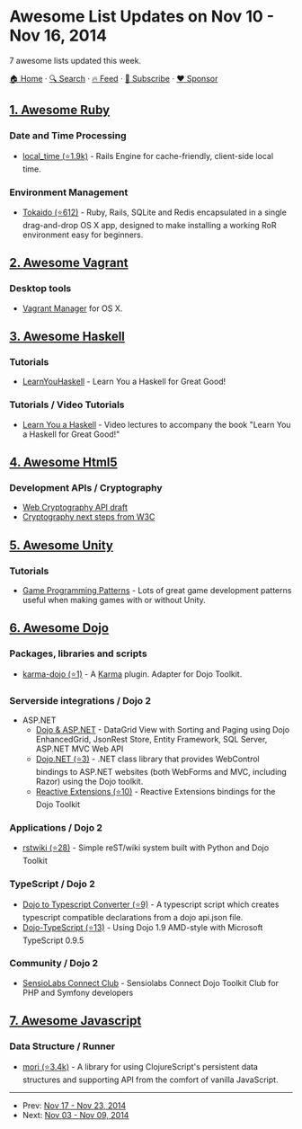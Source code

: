 # Awesome List Updates on Nov 10 - Nov 16, 2014

7 awesome lists updated this week.

[🏠 Home](/README.md) · [🔍 Search](https://www.trackawesomelist.com/search/) · [🔥 Feed](https://www.trackawesomelist.com/week/rss.xml) · [📮 Subscribe](https://trackawesomelist.us17.list-manage.com/subscribe?u=d2f0117aa829c83a63ec63c2f&id=36a103854c) · [❤️  Sponsor](https://github.com/sponsors/theowenyoung)



## [1. Awesome Ruby](/content/markets/awesome-ruby/week/README.md)

### Date and Time Processing

*   [local\_time (⭐1.9k)](https://github.com/basecamp/local_time) - Rails Engine for cache-friendly, client-side local time.

### Environment Management

*   [Tokaido (⭐612)](https://github.com/tokaido/tokaidoapp/releases) - Ruby, Rails, SQLite and Redis encapsulated in a single drag-and-drop OS X app, designed to make installing a working RoR environment easy for beginners.

## [2. Awesome Vagrant](/content/iJackUA/awesome-vagrant/week/README.md)

### Desktop tools

*   [Vagrant Manager](http://vagrantmanager.com/) for OS X.

## [3. Awesome Haskell](/content/krispo/awesome-haskell/week/README.md)

### Tutorials

*   [LearnYouHaskell](http://learnyouahaskell.com/chapters) - Learn You a Haskell for Great Good!

### Tutorials / Video Tutorials

*   [Learn You a Haskell](https://www.youtube.com/watch?v=NBKnY7Z_w3I\&list=PLPqPwGvHPSZB-urE6QFjKYt6AGXcZqJUh) - Video lectures to accompany the book "Learn You a Haskell for Great Good!"

## [4. Awesome Html5](/content/diegocard/awesome-html5/week/README.md)

### Development APIs / Cryptography

*   [Web Cryptography API draft](http://www.w3.org/TR/WebCryptoAPI/)
*   [Cryptography next steps from W3C](http://www.w3.org/2012/webcrypto/webcrypto-next-workshop/report.html)

## [5. Awesome Unity](/content/RyanNielson/awesome-unity/week/README.md)

### Tutorials

*   [Game Programming Patterns](http://gameprogrammingpatterns.com/contents.html) - Lots of great game development patterns useful when making games with or without Unity.

## [6. Awesome Dojo](/content/petk/awesome-dojo/week/README.md)

### Packages, libraries and scripts

*   [karma-dojo (⭐1)](https://github.com/garcimouche/karma-dojo) - A [Karma](http://karma-runner.github.io/) plugin. Adapter for Dojo Toolkit.

### Serverside integrations / Dojo 2

*   ASP.NET
    *   [Dojo & ASP.NET](https://www.codeproject.com/Articles/650443/DataGrid-View-with-Sorting-and) - DataGrid View with Sorting and Paging using Dojo EnhancedGrid, JsonRest Store, Entity Framework, SQL Server, ASP.NET MVC Web API
    *   [Dojo.NET (⭐3)](https://github.com/lstratman/Dojo.NET) - .NET class library that provides WebControl bindings to ASP.NET websites (both WebForms and MVC, including Razor) using the Dojo toolkit.
    *   [Reactive Extensions (⭐10)](https://github.com/Reactive-Extensions/RxJS-Dojo) - Reactive Extensions bindings for the Dojo Toolkit

### Applications / Dojo 2

*   [rstwiki (⭐28)](https://github.com/phiggins42/rstwiki) - Simple reST/wiki system built with Python and Dojo Toolkit

### TypeScript / Dojo 2

*   [Dojo to Typescript Converter (⭐9)](https://github.com/stopyoukid/DojoToTypescriptConverter) - A typescript script which creates typescript compatible declarations from a dojo api.json file.
*   [Dojo-TypeScript (⭐13)](https://github.com/schungx/Dojo-TypeScript) - Using Dojo 1.9 AMD-style with Microsoft TypeScript 0.9.5

### Community / Dojo 2

*   [SensioLabs Connect Club](https://connect.sensiolabs.com/club/dojo-toolkit) - Sensiolabs Connect Dojo Toolkit Club for PHP and Symfony developers

## [7. Awesome Javascript](/content/sorrycc/awesome-javascript/week/README.md)

### Data Structure / Runner

*   [mori (⭐3.4k)](https://github.com/swannodette/mori) - A library for using ClojureScript's persistent data structures and supporting API from the comfort of vanilla JavaScript.

---

- Prev: [Nov 17 - Nov 23, 2014](/content/2014/46/README.md)
- Next: [Nov 03 - Nov 09, 2014](/content/2014/44/README.md)